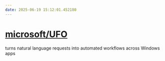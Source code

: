 ```yaml
---
date: 2025-06-19 15:12:01.452180
---
```


# [microsoft/UFO](https://github.com/microsoft/UFO)

turns natural language requests into automated workflows across Windows apps